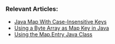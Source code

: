 ### Relevant Articles:

- [Java Map With Case-Insensitive Keys](https://www.baeldung.com/java-map-with-case-insensitive-keys)
- [Using a Byte Array as Map Key in Java](https://www.baeldung.com/java-map-key-byte-array)
- [Using the Map.Entry Java Class](https://www.baeldung.com/java-map-entry)
